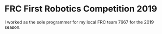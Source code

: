 # FRC First Robotics Competition 2019

I worked as the sole programmer for my local FRC team 7667 for the 2019 season.
